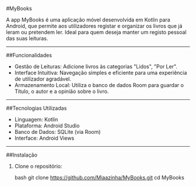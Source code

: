 #MyBooks

A app MyBooks é uma aplicação móvel desenvolvida em Kotlin para Android, que permite aos utilizadores registar e organizar os livros que já leram ou pretendem ler. Ideal para quem deseja manter um registo pessoal das suas leituras.

---

##Funcionalidades

- Gestão de Leituras: Adicione livros às categorias "Lidos", "Por Ler".
- Interface Intuitiva: Navegação simples e eficiente para uma experiência de utilizador agradável.
- Armazenamento Local: Utiliza o banco de dados Room para guardar o Título, o autor e a opinião sobre o livro.

---

##Tecnologias Utilizadas

- Linguagem: Kotlin
- Plataforma: Android Studio
- Banco de Dados: SQLite (via Room)
- Interface: Android Views

---

##Instalação

1. Clone o repositório:

   bash
   git clone https://github.com/Miaazinha/MyBooks.git
   cd MyBooks
